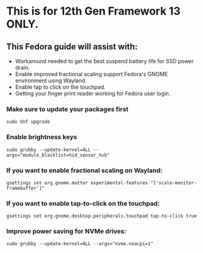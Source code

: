 # This is for 12th Gen Framework 13 ONLY.

## This Fedora guide will assist with:

- Workaround needed to get the best suspend battery life for SSD power drain.
- Enable improved fractional scaling support Fedora's GNOME environment using Wayland.
- Enable tap to click on the touchpad.
- Getting your finger print reader working for Fedora user login.


### Make sure to update your packages first
```
sudo dnf upgrade
```

### Enable brightness keys
```
sudo grubby --update-kernel=ALL --args="module_blacklist=hid_sensor_hub"
```

### If you want to enable fractional scaling on Wayland:
```
gsettings set org.gnome.mutter experimental-features "['scale-monitor-framebuffer']"
```

### If you want to enable tap-to-click on the touchpad:
```
gsettings set org.gnome.desktop.peripherals.touchpad tap-to-click true
```

### Improve power saving for NVMe drives:
``
sudo grubby --update-kernel=ALL --args="nvme.noacpi=1"
``

